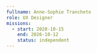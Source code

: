 ```yaml
---
fullname: Anne-Sophie Trancheto
role: UX Designer
missions:
  - start: 2020-10-15
    end: 2026-10-12
    status: independent
---
```


